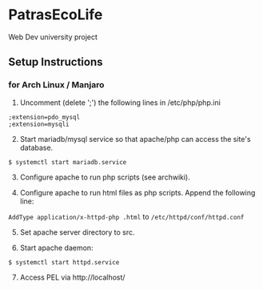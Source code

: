 # PatrasEcoLife
Web Dev university project

## Setup Instructions
### for Arch Linux / Manjaro

1) Uncomment (delete ';') the following lines in /etc/php/php.ini
```
;extension=pdo_mysql
;extension=mysqli
```
2) Start mariadb/mysql service so that apache/php can access the site's database.

`$ systemctl start mariadb.service`

3) Configure apache to run php scripts (see archwiki).

4) Configure apache to run html files as php scripts. Append the following line:

`AddType application/x-httpd-php .html` to `/etc/httpd/conf/httpd.conf`

5) Set apache server directory to src.

6) Start apache daemon:

`$ systemctl start httpd.service`

7) Access PEL via http://localhost/
